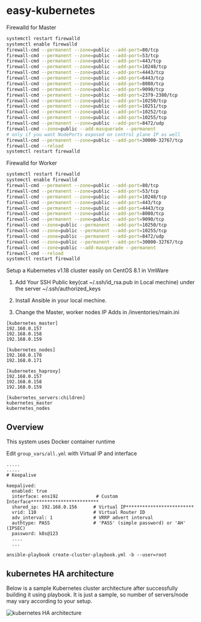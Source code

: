 
# easy-kubernetes

Firewalld for Master 
```bash
systemctl restart firewalld
systemctl enable firewalld
firewall-cmd --permanent --zone=public --add-port=80/tcp
firewall-cmd --permanent --zone=public --add-port=53/tcp
firewall-cmd --permanent --zone=public --add-port=443/tcp
firewall-cmd --permanent --zone=public --add-port=10248/tcp
firewall-cmd --permanent --zone=public --add-port=4443/tcp
firewall-cmd --permanent --zone=public --add-port=6443/tcp
firewall-cmd --permanent --zone=public --add-port=8080/tcp
firewall-cmd --permanent --zone=public --add-port=9090/tcp
firewall-cmd --permanent --zone=public --add-port=2379-2380/tcp
firewall-cmd --permanent --zone=public --add-port=10250/tcp
firewall-cmd --permanent --zone=public --add-port=10251/tcp
firewall-cmd --permanent --zone=public --add-port=10252/tcp
firewall-cmd --permanent --zone=public --add-port=10255/tcp
firewall-cmd --permanent --zone=public --add-port=8472/udp
firewall-cmd --zone=public --add-masquerade --permanent
# only if you want NodePorts exposed on control plane IP as well
firewall-cmd --permanent --zone=public --add-port=30000-32767/tcp
firewall-cmd --reload
systemctl restart firewalld
```

Firewalld for Worker
```bash
systemctl restart firewalld
systemctl enable firewalld
firewall-cmd --permanent --zone=public --add-port=80/tcp
firewall-cmd --permanent --zone=public --add-port=53/tcp
firewall-cmd --permanent --zone=public --add-port=10248/tcp
firewall-cmd --permanent --zone=public --add-port=443/tcp
firewall-cmd --permanent --zone=public --add-port=4443/tcp
firewall-cmd --permanent --zone=public --add-port=8080/tcp
firewall-cmd --permanent --zone=public --add-port=9090/tcp
firewall-cmd --zone=public --permanent --add-port=10250/tcp
firewall-cmd --zone=public --permanent --add-port=10255/tcp
firewall-cmd --zone=public --permanent --add-port=8472/udp
firewall-cmd --zone=public --permanent --add-port=30000-32767/tcp
firewall-cmd --zone=public --add-masquerade --permanent
firewall-cmd --reload
systemctl restart firewalld
```

Setup a Kubernetes v1.18 cluster easily on CentOS 8.1 in VmWare

1. Add Your SSH Public key(cat ~/.ssh/id_rsa.pub in Local mechine) under the server ~/.ssh/authorized_keys

2. Install Ansible in your local mechine.

3. Change the Master, worker nodes IP Adds in /inventories/main.ini
```
[kubernetes_master]
192.168.0.157
192.168.0.158
192.168.0.159

[kubernetes_nodes]
192.168.0.170
192.168.0.171

[kubernetes_haproxy]
192.168.0.157
192.168.0.158
192.168.0.159

[kubernetes_servers:children]
kubernetes_master
kubernetes_nodes
```

## Overview

This system uses Docker container runtime

Edit `group_vars/all.yml` with Virtual IP and interface



```
.....
.....
# Keepalive

keepalived:
  enabled: true
  interface: ens192              # Custom Interface*************************
  shared_ip: 192.168.0.156      # Virtual IP*************************
  vrid: 110                     # Virtual Router ID
  adv_interval: 1               # VRRP advert interval
  authtype: PASS                # 'PASS' (simple password) or 'AH' (IPSEC)
  password: k8s@123    
  ....
  ...
```


`ansible-playbook create-cluster-playbook.yml -b --user=root`



## kubernetes HA architecture
Below is a sample Kubernetes cluster architecture after successfully building it using playbook. It is just a sample, so number of servers/node may vary according to your setup.

![kubernetes HA architecture](kubernetes_architecture.png)

